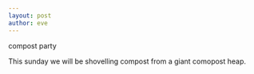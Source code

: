 ```yaml
---
layout: post
author: eve
---
```


compost party

This sunday we will be shovelling compost from a giant comopost heap.
